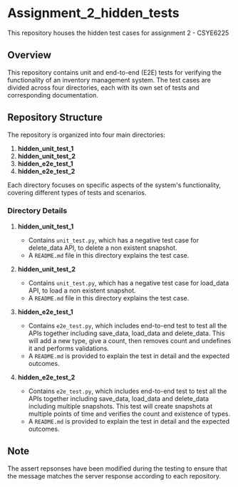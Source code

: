 # Assignment_2_hidden_tests
This repository houses the hidden test cases for assignment 2 - CSYE6225

## Overview

This repository contains unit and end-to-end (E2E) tests for verifying the functionality of an inventory management system. The test cases are divided across four directories, each with its own set of tests and corresponding documentation.

## Repository Structure

The repository is organized into four main directories:

1. **hidden_unit_test_1**
2. **hidden_unit_test_2**
3. **hidden_e2e_test_1**
4. **hidden_e2e_test_2**

Each directory focuses on specific aspects of the system's functionality, covering different types of tests and scenarios.

### Directory Details

1. **hidden_unit_test_1**
    - Contains `unit_test.py`, which has a negative test case for delete_data API, to delete a non existent snapshot.
    - A `README.md` file in this directory explains the test case.

2. **hidden_unit_test_2**
    - Contains `unit_test.py`, which has a negative test case for load_data API, to load a non existent snapshot.
    - A `README.md` file in this directory explains the test case.

3. **hidden_e2e_test_1**
    - Contains `e2e_test.py`, which includes end-to-end test to test all the APIs together including save_data, load_data and delete_data. This will add a new type, give a count, then removes count and undefines it and performs validations.
    - A `README.md` is provided to explain the test in detail and the expected outcomes.

4. **hidden_e2e_test_2**
    - Contains `e2e_test.py`, which includes end-to-end test to test all the APIs together including save_data, load_data and delete_data including multiple snapshots. This test will create snapshots at multiple points of time and verifies the count and existence of types.
    - A `README.md` is provided to explain the test in detail and the expected outcomes.


## Note
The assert repsonses have been modified during the testing to ensure that the message matches the server response according to each repository.

